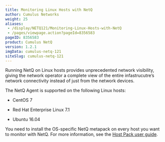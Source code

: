```yaml
---
title: Monitoring Linux Hosts with NetQ
author: Cumulus Networks
weight: 25
aliases:
 - /display/NETQ121/Monitoring-Linux-Hosts-with-NetQ
 - /pages/viewpage.action?pageId=8356583
pageID: 8356583
product: Cumulus NetQ
version: 1.2.1
imgData: cumulus-netq-121
siteSlug: cumulus-netq-121
---
```

Running NetQ on Linux hosts provides unprecedented network visibility,
giving the network operator a complete view of the entire
infastrucutre’s network connectivity instead of just from the network
devices.

The NetQ Agent is supported on the following Linux hosts:

  - CentOS 7

  - Red Hat Enterprise Linux 7.1

  - Ubuntu 16.04

You need to install the OS-specific NetQ metapack on every host you want
to monitor with NetQ. For more information, see the [Host Pack user
guide](https://docs.cumulusnetworks.com/display/HOSTPACK/Monitoring+Linux+Hosts+with+NetQ).

<article id="html-search-results" class="ht-content" style="display: none;">

</article>

<footer id="ht-footer">

</footer>
